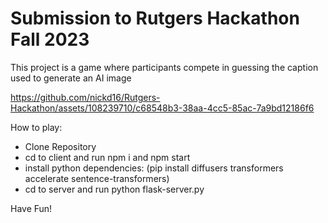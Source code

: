 # Submission to Rutgers Hackathon Fall 2023

This project is a game where participants compete in guessing the caption used to generate an AI image


https://github.com/nickd16/Rutgers-Hackathon/assets/108239710/c68548b3-38aa-4cc5-85ac-7a9bd12186f6


How to play:

- Clone Repository
- cd to client and run npm i and npm start
- install python dependencies: (pip install diffusers transformers accelerate sentence-transformers)
- cd to server and run python flask-server.py

Have Fun!
